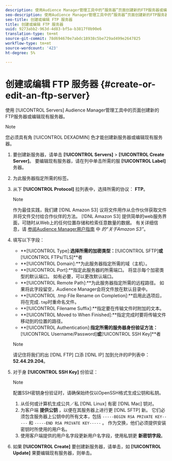 ```yaml
---
description: 使用Audience Manager管理工具中的“服务器”页面创建新的FTP服务器或编辑现有服务器。
seo-description: 使用Audience Manager管理工具中的“服务器”页面创建新的FTP服务器或编辑现有服务器。
seo-title: 创建或编辑 FTP 服务器
title: 创建或编辑 FTP 服务器
uuid: 9273abb2-963d-4d83-bf5a-b3817f0b90e6
translation-type: tm+mt
source-git-commit: 78d694670e7abdc18938c5be729ad499e2647825
workflow-type: tm+mt
source-wordcount: '423'
ht-degree: 5%

---
```



# 创建或编辑 FTP 服务器 {#create-or-edit-an-ftp-server}

使用 [!UICONTROL Servers] Audience Manager管理工具中的页面创建新的FTP服务器或编辑现有服务器。

>[!NOTE]
>
>您必须具有角 [!UICONTROL DEXADMIN] 色才能创建新服务器或编辑现有服务器。

1. 要创建新服务器，请单击 **[!UICONTROL Servers]** > **[!UICONTROL Create Server]**。 要编辑现有服务器，请在列中单击所需的服 **[!UICONTROL Label]** 务器。
1. 为此服务器指定所需的标签。
1. 从下 **[!UICONTROL Protocol]** 拉列表中，选择所需的协议： **FTP**。

   >[!NOTE]
   >
   >作为最佳实践，我们建 [!DNL Amazon S3] 议将文件用作从合作伙伴获取文件并将文件交付给合作伙伴的方法。 [!DNL Amazon S3] 提供简单的web服务界面，可随时从Web上的任何位置存储和检索任意数量的数据。 有关详细信息，请 [参阅Audience Manager用户指南](https://docs.adobe.com/content/help/en/audience-manager/user-guide/reference/amazon-s3.html) 中 *的“关于Amazon S3”*。

1. 填写以下字段：

   * **[!UICONTROL Type]:**选择所需的加密类型：**[!UICONTROL SFTP]**或&#x200B;**[!UICONTROL FTPs/TLS]**者
   * **[!UICONTROL Domain]:**为此服务器指定所需的域（主机）。
   * **[!UICONTROL Port]:**指定此服务器的所需端口。 将显示每个加密类型的默认端口。 如有必要，可以更改默认端口。
   * **[!UICONTROL Remote Path]:**为此服务器指定所需的远程路径。 如果将此字段留空，Audience Manager会将文件放在默认目录中。
   * **[!UICONTROL .tmp File Rename on Completion]:**启用此选项后，将在完成`.tmp`时重命名文件。
   * **[!UICONTROL Filename Suffix]:**指定要在传输文件时附加的文本。
   * **[!UICONTROL Moved to When Finished]:**指定完成时要将传输文件移动到的位置的路径。
   * **[!UICONTROL Authentication]:**指定所需的服务器身份验证方法：**[!UICONTROL Username/Password]**或&#x200B;**[!UICONTROL SSH Key]**者
   >[!NOTE]
   >
   >请记住将我们的出 [!DNL FTP] 口添 [!DNL IP] 加到允许的IP列表中： **52.44.29.204**。

1. 对于身 **[!UICONTROL SSH Key]** 份验证：
   >[!NOTE]
   >
   >配置SSH密钥身份验证时，请确保始终仅以OpenSSH格式生成公钥和私钥。
   1. 从任何或计算机生成公共／私 [!DNL Linux] 有密 [!DNL Mac] 钥对。
   1. 为客户端 **提供公钥** ，以便在其服务器上进行更 [!DNL SFTP] 新。 它们必须包含服务器上公钥中的所有文本，包括 `-----BEGIN RSA PRIVATE KEY-----` 和 `-----END RSA PRIVATE KEY-----` 。 作为交换，他们必须提供安装密钥时所使用的用户名。
   1. 使用客户端提供的用户名字段更新用户名字段，使用私钥更 **新密钥字段**。
1. 如果 **[!UICONTROL Create]** 要创建新服务器，请单击，如 **[!UICONTROL Update]** 果要编辑现有服务器，则单击。
